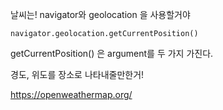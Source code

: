 날씨는! navigator와 geolocation 을 사용할거야

```
navigator.geolocation.getCurrentPosition()
```
getCurrentPosition() 은 argument를 두 가지 가진다.

경도, 위도를 장소로 나타내줄만한거!

https://openweathermap.org/

